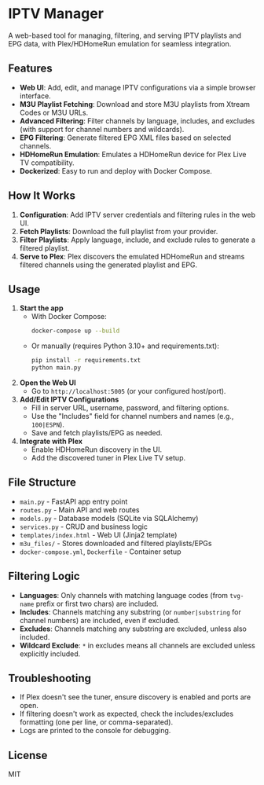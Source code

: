 # IPTV Manager

A web-based tool for managing, filtering, and serving IPTV playlists and EPG data, with Plex/HDHomeRun emulation for seamless integration.

## Features

- **Web UI**: Add, edit, and manage IPTV configurations via a simple browser interface.
- **M3U Playlist Fetching**: Download and store M3U playlists from Xtream Codes or M3U URLs.
- **Advanced Filtering**: Filter channels by language, includes, and excludes (with support for channel numbers and wildcards).
- **EPG Filtering**: Generate filtered EPG XML files based on selected channels.
- **HDHomeRun Emulation**: Emulates a HDHomeRun device for Plex Live TV compatibility.
- **Dockerized**: Easy to run and deploy with Docker Compose.

## How It Works

1. **Configuration**: Add IPTV server credentials and filtering rules in the web UI.
2. **Fetch Playlists**: Download the full playlist from your provider.
3. **Filter Playlists**: Apply language, include, and exclude rules to generate a filtered playlist.
4. **Serve to Plex**: Plex discovers the emulated HDHomeRun and streams filtered channels using the generated playlist and EPG.

## Usage

1. **Start the app**
   - With Docker Compose:
     ```sh
     docker-compose up --build
     ```
   - Or manually (requires Python 3.10+ and requirements.txt):
     ```sh
     pip install -r requirements.txt
     python main.py
     ```
2. **Open the Web UI**
   - Go to `http://localhost:5005` (or your configured host/port).
3. **Add/Edit IPTV Configurations**
   - Fill in server URL, username, password, and filtering options.
   - Use the "Includes" field for channel numbers and names (e.g., `100|ESPN`).
   - Save and fetch playlists/EPG as needed.
4. **Integrate with Plex**
   - Enable HDHomeRun discovery in the UI.
   - Add the discovered tuner in Plex Live TV setup.

## File Structure

- `main.py` - FastAPI app entry point
- `routes.py` - Main API and web routes
- `models.py` - Database models (SQLite via SQLAlchemy)
- `services.py` - CRUD and business logic
- `templates/index.html` - Web UI (Jinja2 template)
- `m3u_files/` - Stores downloaded and filtered playlists/EPGs
- `docker-compose.yml`, `Dockerfile` - Container setup

## Filtering Logic

- **Languages**: Only channels with matching language codes (from `tvg-name` prefix or first two chars) are included.
- **Includes**: Channels matching any substring (or `number|substring` for channel numbers) are included, even if excluded.
- **Excludes**: Channels matching any substring are excluded, unless also included.
- **Wildcard Exclude**: `*` in excludes means all channels are excluded unless explicitly included.

## Troubleshooting

- If Plex doesn't see the tuner, ensure discovery is enabled and ports are open.
- If filtering doesn't work as expected, check the includes/excludes formatting (one per line, or comma-separated).
- Logs are printed to the console for debugging.

## License

MIT
